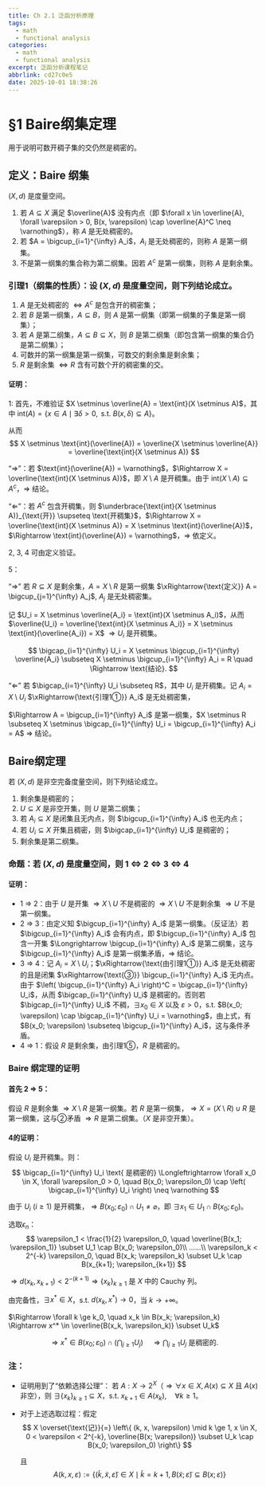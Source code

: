 ```yaml
---
title: Ch 2.1 泛函分析原理
tags:
  - math
  - functional analysis
categories:
  - math
  - functional analysis
excerpt: 泛函分析课程笔记
abbrlink: cd27c0e5
date: 2025-10-01 18:38:26
---
```

# §1 Baire纲集定理
用于说明可数开稠子集的交仍然是稠密的。

## 定义：Baire 纲集
$(X, d)$ 是度量空间。
1. 若 $A \subseteq X$ 满足 $\overline{A}$ 没有内点（即 $\forall x \in \overline{A}, \forall \varepsilon > 0, B(x, \varepsilon) \cap \overline{A}^C \neq \varnothing$），称 $A$ 是无处稠密的。
2. 若 $A = \bigcup_{i=1}^{\infty} A_i$，$A_i$ 是无处稠密的，则称 $A$ 是第一纲集。
3. 不是第一纲集的集合称为第二纲集。因若 $A^c$ 是第一纲集，则称 $A$ 是剩余集。


### 引理1（纲集的性质）：设 $(X, d)$ 是度量空间，则下列结论成立。

1. $A$ 是无处稠密的 $\Leftrightarrow A^c$ 是包含开的稠密集；
2. 若 $B$ 是第一纲集，$A \subseteq B$，则 $A$ 是第一纲集（即第一纲集的子集是第一纲集）；
3. 若 $A$ 是第二纲集，$A \subseteq B \subseteq X$，则 $B$ 是第二纲集（即包含第一纲集的集合仍是第二纲集）；
4. 可数并的第一纲集是第一纲集，可数交的剩余集是剩余集；
5. $R$ 是剩余集 $\Leftrightarrow R$ 含有可数个开的稠密集的交。


#### 证明：

1: 
首先，不难验证 $X \setminus \overline{A} = \text{int}(X \setminus A)$，其中 $\text{int}(A) = \left\{ x \in A \mid \exists \delta > 0, \text{ s.t. } B(x, \delta) \subseteq A \right\}$。

从而
$$
X \setminus \text{int}(\overline{A}) = \overline{X \setminus \overline{A}} = \overline{\text{int}(X \setminus A)}
$$

“$\Rightarrow$”：若 $\text{int}(\overline{A}) = \varnothing$，$\Rightarrow X = \overline{\text{int}(X \setminus A)}$，即 $X \setminus A$ 是开稠集。由于 $\text{int}(X \setminus A) \subseteq A^c$，$\Rightarrow$ 结论。

“$\Leftarrow$”：若 $A^c$ 包含开稠集，则 $\underbrace{\text{int}(X \setminus A)}_{\text{开}} \supseteq \text{开稠集}$，$\Rightarrow X = \overline{\text{int}(X \setminus A)} = X \setminus \text{int}(\overline{A})$，$\Rightarrow \text{int}(\overline{A}) = \varnothing$，$\Rightarrow$ 依定义。

2, 3, 4 可由定义验证。

5：

“$\Rightarrow$” 若 $R \subseteq X$ 是剩余集，$A = X \setminus R$ 是第一纲集 $\xRightarrow{\text{定义}} A = \bigcup_{j=1}^{\infty} A_j$, $A_j$ 是无处稠密集。

记 $U_i = X \setminus \overline{A_i} = \text{int}(X \setminus A_i)$，从而 $\overline{U_i} = \overline{\text{int}(X \setminus A_i)} = X \setminus \text{int}(\overline{A_i}) = X$ $\Rightarrow U_i$ 是开稠集。

$$
\bigcap_{i=1}^{\infty} U_i = X \setminus \bigcup_{i=1}^{\infty} \overline{A_i} \subseteq X \setminus \bigcup_{i=1}^{\infty} A_i = R \quad \Rightarrow \text{结论}.
$$

“$\Leftarrow$” 若 $\bigcap_{i=1}^{\infty} U_i \subseteq R$，其中 $U_i$ 是开稠集。记 $A_i = X \setminus U_i$ $\xRightarrow{\text{引理1①}} A_i$ 是无处稠密集，

$\Rightarrow A = \bigcup_{i=1}^{\infty} A_i$ 是第一纲集，$X \setminus R \subseteq X \setminus \bigcap_{i=1}^{\infty} U_i = \bigcup_{i=1}^{\infty} A_i = A$ $\Rightarrow$ 结论。


## Baire纲定理
若 $(X, d)$ 是非空完备度量空间，则下列结论成立。
1. 剩余集是稠密的；
2. $U \subseteq X$ 是非空开集，则 $U$ 是第二纲集；
3. 若 $A_i \subseteq X$ 是闭集且无内点，则 $\bigcup_{i=1}^{\infty} A_i$ 也无内点；
4. 若 $U_i \subseteq X$ 开集且稠密，则 $\bigcap_{i=1}^{\infty} U_i$ 是稠密的；
5. 剩余集是第二纲集。


### 命题：若 $(X, d)$ 是度量空间，则 1 $\Leftrightarrow$ 2 $\Leftrightarrow$ 3 $\Leftrightarrow$ 4

#### 证明：

- 1 $\Rightarrow$ 2：由于 $U$ 是开集 $\Rightarrow X \setminus U$ 不是稠密的 $\Rightarrow X \setminus U$ 不是剩余集 $\Rightarrow U$ 不是第一纲集。
- 2 $\Rightarrow$ 3：由定义知 $\bigcup_{i=1}^{\infty} A_i$ 是第一纲集。（反证法）若 $\bigcup_{i=1}^{\infty} A_i$ 会有内点，即 $\bigcup_{i=1}^{\infty} A_i$ 包含一开集 $\Longrightarrow \bigcup_{i=1}^{\infty} A_i$ 是第二纲集，这与 $\bigcup_{i=1}^{\infty} A_i$ 是第一纲集矛盾，$\Rightarrow$ 结论。
- 3 $\Rightarrow$ 4：记 $A_i = X \setminus U_i$；$\xRightarrow{\text{由引理1①}} A_i$ 是无处稠密的且是闭集 $\xRightarrow{\text{③}} \bigcup_{i=1}^{\infty} A_i$ 无内点。由于 $\left( \bigcup_{i=1}^{\infty} A_i \right)^C = \bigcap_{i=1}^{\infty} U_i$，从而 $\bigcap_{i=1}^{\infty} U_i$ 是稠密的。否则若 $\bigcap_{i=1}^{\infty} U_i$ 不稠，$\exists x_0 \in X$ 以及 $\varepsilon > 0$，s.t. $B(x_0; \varepsilon) \cap \bigcap_{i=1}^{\infty} U_i = \varnothing$，由上式，有 $B(x_0; \varepsilon) \subseteq \bigcup_{i=1}^{\infty} A_i$，这与条件矛盾。
- 4 $\Rightarrow$ 1：假设 $R$ 是剩余集，由引理1⑤，$R$ 是稠密的。

### Baire 纲定理的证明
#### 首先 2 $\Rightarrow$ 5：

假设 $R$ 是剩余集 $\Rightarrow X \setminus R$ 是第一纲集。若 $R$ 是第一纲集，$\Rightarrow X = (X \setminus R) \cup R$ 是第一纲集，这与②矛盾 $\Rightarrow R$ 是第二纲集。（$X$ 是非空开集）。


#### 4的证明：
假设 $U_i$ 是开稠集。则：
$$
\bigcap_{i=1}^{\infty} U_i \text{ 是稠密的} \Longleftrightarrow \forall x_0 \in X, \forall \varepsilon_0 > 0, \quad B(x_0; \varepsilon_0) \cap \left( \bigcap_{i=1}^{\infty} U_i \right) \neq \varnothing
$$

由于 $U_i$ ($i \ge 1$) 是开稠集，$\Rightarrow B(x_0; \varepsilon_0) \cap U_1 \neq \varnothing$，即 $\exists x_1 \in U_1 \cap B(x_0; \varepsilon_0)$。

选取$\epsilon_n$：
$$
\varepsilon_1 < \frac{1}{2} \varepsilon_0, \quad \overline{B(x_1; \varepsilon_1)} \subset U_1 \cap B(x_0; \varepsilon_0)\\
......\\
\varepsilon_k < 2^{-k} \varepsilon_0, \quad B(x_k; \varepsilon_k) \subset U_k \cap B(x_{k+1}; \varepsilon_{k+1})
$$

$\Rightarrow d(x_k, x_{k+1}) < 2^{-(k+1)} \Rightarrow \{x_k\}_{k \ge 1}$ 是 $X$ 中的 Cauchy 列。

由完备性，$\exists x^* \in X$，s.t. $d(x_k, x^*) \to 0$，当 $k \to +\infty$。

$\Rightarrow \forall k \ge k_0, \quad x_k \in B(x_k; \varepsilon_k) \Rightarrow x^* \in \overline{B(x_k, \varepsilon_k)} \subset U_k$

$$
\Rightarrow x^* \in B(x_0; \varepsilon_0) \cap \left( \bigcap_{j \ge 1} U_j \right) \quad \Rightarrow \bigcap_{j \ge 1} U_j \text{ 是稠密的}.
$$


### 注：

- 证明用到了“依赖选择公理”：
  若 $A: X \to 2^X$（$\Rightarrow \forall x \in X, A(x) \subseteq X$ 且 $A(x)$ 非空），则 $\exists \{x_k\}_{k \ge 1} \subseteq X$，s.t. $x_{k+1} \in A(x_k), \quad \forall k \ge 1$。

- 对于上述选取过程：假定
  $$
  X \overset{\text{记}}{=} \left\{ (k, x, \varepsilon) \mid k \ge 1, x \in X, 0 < \varepsilon < 2^{-k}, \overline{B(x; \varepsilon)} \subset U_k \cap B(x_0; \varepsilon_0) \right\}
  $$

  且
  $$
  A(k, x, \varepsilon) := \left\{ (\tilde{k}, \tilde{x}, \tilde{\varepsilon}) \in X \mid \tilde{k} = k+1, B(\tilde{x}; \tilde{\varepsilon}) \subseteq B(x; \varepsilon) \right\}
  $$